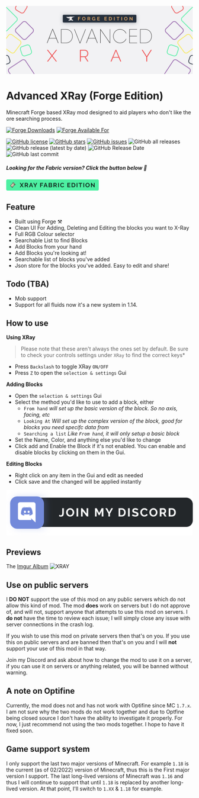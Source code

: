 ![XRay Logo](.github/assets/xray-forge-logo.svg)
# Advanced XRay (Forge Edition)

Minecraft Forge based XRay mod designed to aid players who don't like the ore searching process.

[![Forge Downloads](http://cf.way2muchnoise.eu/256256.svg)](https://www.curseforge.com/minecraft/mc-mods/advanced-xray) [![Forge Available For](http://cf.way2muchnoise.eu/versions/256256.svg)](https://www.curseforge.com/minecraft/mc-mods/advanced-xray)

[![GitHub license](https://img.shields.io/github/license/MichaelHillcox/XRay-Mod)](https://github.com/MichaelHillcox/XRay-Mod/blob/main/LICENSE)
[![GitHub stars](https://img.shields.io/github/stars/MichaelHillcox/XRay-Mod)](https://github.com/MichaelHillcox/XRay-Mod/stargazers)
[![GitHub issues](https://img.shields.io/github/issues/MichaelHillcox/XRay-Mod)](https://github.com/MichaelHillcox/XRay-Mod/issues)
![GitHub all releases](https://img.shields.io/github/downloads/michaelhillcox/xray-mod/total)
![GitHub release (latest by date)](https://img.shields.io/github/v/release/michaelhillcox/xray-mod)
![GitHub Release Date](https://img.shields.io/github/release-date/michaelhillcox/xray-mod)
![GitHub last commit](https://img.shields.io/github/last-commit/michaelhillcox/xray-mod)

##### Looking for the Fabric version? Click the button below :tada:

<a href="https://github.com/michaelhillcox/xray-fabric"><img src=".github/assets/xray-fabric-badge.svg" alt="drawing" width="250"/>
</a>

## Feature

- Built using Forge ⚒
- Clean UI For Adding, Deleting and Editing the blocks you want to X-Ray
- Full RGB Colour selector
- Searchable List to find Blocks
- Add Blocks from your hand
- Add Blocks you're looking at! 
- Searchable list of blocks you've added
- Json store for the blocks you've added. Easy to edit and share!

## Todo (TBA)

- Mob support
- Support for all fluids now it's a new system in 1.14.

## How to use

**Using XRay**

> Please note that these aren't always the ones set by default. Be sure to check your controls settings under `XRay` to find the correct keys*

- Press `Backslash` to toggle XRay `ON/OFF`
- Press `Z` to open the `selection & settings` Gui 

**Adding Blocks**

- Open the `selection & settings` Gui
- Select the method you'd like to use to add a block, either 
  - `From hand` *will set up the basic version of the block. So no axis, facing, etc*
  - `Looking At` *Will set up the complex version of the block, good for blocks you need specifc data from*
  - `Searching a list` *Like `From hand`, it will only setup a basic block*
- Set the Name, Color, and anything else you'd like to change
- Click add and Enable the Block if it's not enabled. You can enable and disable blocks by clicking on them in the Gui.

**Editing Blocks**

- Right click on any item in the Gui and edit as needed
- Click save and the changed will be applied instantly

[![Discord invite link](.github/assets/discord-join-badge.svg)](https://discord.gg/yYNuqJxucJ)

## Previews

The [Imgur Album](http://imgur.com/a/23dX5)
![XRAY](http://i.imgur.com/N3KOEaE.png)

## Use on public servers

I **DO NOT** support the use of this mod on any public servers which do not allow this kind of mod. The mod **does** work on servers but I do not approve of, and will not, support anyone that attempts to use this mod on servers. I **do not** have the time to review each issue; I will simply close any issue with server connections in the crash log. 

If you wish to use this mod on private servers then that's on you. If you use this on public servers and are banned then that's on you and I will **not** support your use of this mod in that way. 

Join my Discord and ask about how to change the mod to use it on a server, if you can use it on servers or anything related, you will be banned without warning.

## A note on Optifine
Currently, the mod does not and has not work with Optifine since MC `1.7.x`. I am not sure why the two mods do not work 
together and due to Optfine being closed source I don't have the ability to investigate it properly. For now, I just recommend not using the two mods together. I hope to have it fixed soon. 

## Game support system

I only support the last two major versions of Minecraft. For example `1.18` is the current (as of 02/2022) version of Minecraft, thus this is the First major version I support. The last long-lived versions of Minecraft was `1.16` and thus I will continue to support that until `1.18` is replaced by another long-lived version. At that point, I'll switch to `1.XX` & `1.18` for example.
